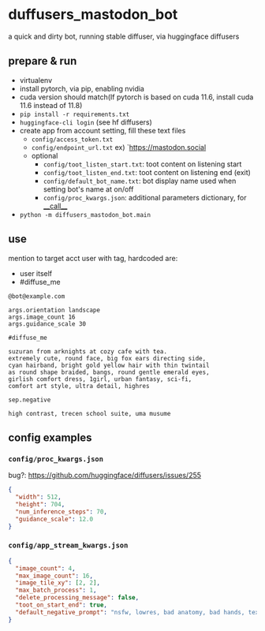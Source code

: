 # duffusers_mastodon_bot

a quick and dirty bot, running stable diffuser, via huggingface diffusers

## prepare & run

- virtualenv
- install pytorch, via pip, enabling nvidia
- cuda version should match(If pytorch is based on cuda 11.6, install cuda 11.6 instead of 11.8)
- `pip install -r requirements.txt`
- `huggingface-cli login` (see hf diffusers)
- create app from account setting, fill these text files
  - `config/access_token.txt`
  - `config/endpoint_url.txt` ex) `https://mastodon.social
  - optional
    - `config/toot_listen_start.txt`: toot content on listening start
    - `config/toot_listen_end.txt`: toot content on listening end (exit)
    - `config/default_bot_name.txt`: bot display name used when setting bot's name at on/off
    - `config/proc_kwargs.json`: additional parameters dictionary,
      for [\_\_call__](https://github.com/huggingface/diffusers/blob/v0.2.4/src/diffusers/pipelines/stable_diffusion/pipeline_stable_diffusion.py#L39-L51)
- `python -m diffusers_mastodon_bot.main`

## use

mention to target acct user with tag, hardcoded are:

- user itself
- #diffuse_me

```text
@bot@example.com 

args.orientation landscape
args.image_count 16
args.guidance_scale 30

#diffuse_me 

suzuran from arknights at cozy cafe with tea.
extremely cute, round face, big fox ears directing side,
cyan hairband, bright gold yellow hair with thin twintail
as round shape braided, bangs, round gentle emerald eyes,
girlish comfort dress, 1girl, urban fantasy, sci-fi,
comfort art style, ultra detail, highres

sep.negative

high contrast, trecen school suite, uma musume
```

## config examples

### `config/proc_kwargs.json`

bug?: https://github.com/huggingface/diffusers/issues/255

```json
{
  "width": 512,
  "height": 704,
  "num_inference_steps": 70,
  "guidance_scale": 12.0
}
```

### `config/app_stream_kwargs.json`

```json
{
  "image_count": 4,
  "max_image_count": 16,
  "image_tile_xy": [2, 2],
  "max_batch_process": 1,
  "delete_processing_message": false,
  "toot_on_start_end": true,
  "default_negative_prompt": "nsfw, lowres, bad anatomy, bad hands, text, error, missing fingers, extra digit, fewer digits, cropped, worst quality, low quality, normal quality, jpeg artifacts, signature, watermark, username, blurry"
}
```
